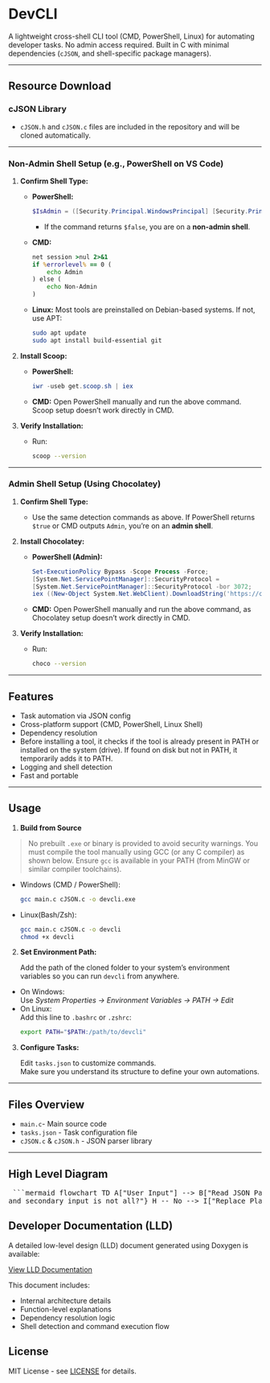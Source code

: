 # DevCLI

A lightweight cross-shell CLI tool (CMD, PowerShell, Linux) for automating developer tasks. No admin access required. Built in C with minimal dependencies (`cJSON`, and shell-specific package managers).

---

## Resource Download

### cJSON Library

- `cJSON.h` and `cJSON.c` files are included in the repository and will be cloned automatically.

---

### Non-Admin Shell Setup (e.g., PowerShell on VS Code)

1. **Confirm Shell Type:**

   - **PowerShell:**
     ```powershell
     $IsAdmin = ([Security.Principal.WindowsPrincipal] [Security.Principal.WindowsIdentity]::GetCurrent()).IsInRole([Security.Principal.WindowsBuiltInRole] "Administrator")
     ```
     - If the command returns `$false`, you are on a **non-admin shell**.

   - **CMD:**
     ```cmd
     net session >nul 2>&1
     if %errorlevel% == 0 (
         echo Admin
     ) else (
         echo Non-Admin
     )
     ```

   - **Linux:**
     Most tools are preinstalled on Debian-based systems. If not, use APT:
     ```sh
     sudo apt update
     sudo apt install build-essential git
     ```

2. **Install Scoop:**

   - **PowerShell:**
     ```powershell
     iwr -useb get.scoop.sh | iex
     ```

   - **CMD:**
     Open PowerShell manually and run the above command. Scoop setup doesn’t work directly in CMD.

3. **Verify Installation:**

   - Run:
     ```sh
     scoop --version
     ```

---

### Admin Shell Setup (Using Chocolatey)

1. **Confirm Shell Type:**

   - Use the same detection commands as above. If PowerShell returns `$true` or CMD outputs `Admin`, you’re on an **admin shell**.

2. **Install Chocolatey:**

   - **PowerShell (Admin):**
     ```powershell
     Set-ExecutionPolicy Bypass -Scope Process -Force; 
     [System.Net.ServicePointManager]::SecurityProtocol = 
     [System.Net.ServicePointManager]::SecurityProtocol -bor 3072; 
     iex ((New-Object System.Net.WebClient).DownloadString('https://community.chocolatey.org/install.ps1'))
     ```

   - **CMD:**
     Open PowerShell manually and run the above command, as Chocolatey setup doesn’t work directly in CMD.

3. **Verify Installation:**

   - Run:
     ```sh
     choco --version
     ```

---

## Features

- Task automation via JSON config  
- Cross-platform support (CMD, PowerShell, Linux Shell)  
- Dependency resolution  
- Before installing a tool, it checks if the tool is already present in PATH or installed on the system (drive).
  If found on disk but not in PATH, it temporarily adds it to PATH.  
- Logging and shell detection  
- Fast and portable  

---

## Usage

1. **Build from Source**

> No prebuilt `.exe` or binary is provided to avoid security warnings. You must compile the tool manually using GCC (or any C compiler) as shown below. Ensure `gcc` is available in your PATH (from MinGW or similar compiler toolchains).

- Windows (CMD / PowerShell):
  ```sh
  gcc main.c cJSON.c -o devcli.exe
  ```
- Linux(Bash/Zsh):
  ```sh
  gcc main.c cJSON.c -o devcli
  chmod +x devcli
  ```
2. **Set Environment Path:**

   Add the path of the cloned folder to your system’s environment variables so you can run `devcli` from anywhere.

  - On Windows:  
    Use *System Properties → Environment Variables → PATH → Edit*  
  - On Linux:  
    Add this line to `.bashrc` or `.zshrc`:  
    ```sh
    export PATH="$PATH:/path/to/devcli"
    ```

3. **Configure Tasks:**

   Edit `tasks.json` to customize commands.  
   Make sure you understand its structure to define your own automations.

---

## Files Overview

- `main.c`- Main source code  
- `tasks.json` - Task configuration file  
- `cJSON.c` & `cJSON.h` - JSON parser library   

---

## High Level Diagram

<pre> ```mermaid flowchart TD A["User Input"] --> B["Read JSON Path and Config"] B --> C["Read File to Buffer"] C --> D["Parse JSON"] D --> E["Detect Shell"] E --> G["Find Shell Commands"] G --> X["Resolve Dependencies"] X --> H{"Primary input is install<br>and secondary input is not all?"} H -- No --> I["Replace Placeholders"] I --> J["Run Command"] H -- Yes --> K{"File Exists at Path?"} K -- Yes --> L["Terminate Command"] K -- No --> M{"File Exists at Drive?"} M -- Yes --> N["Add to Path and Terminate"] M -- No --> O{"Shell is Admin?"} O -- Yes --> P["Install using Package Manager"] O -- No --> Q["Install using Scoop"] J --> S["Delete JSON Root"] L --> S N --> S P --> S Q --> S R["Help Print All Commands"] ``` </pre>

## Developer Documentation (LLD)

A detailed low-level design (LLD) document generated using Doxygen is available:

[View LLD Documentation](link-to-html-or-pdf)

This document includes:
- Internal architecture details
- Function-level explanations
- Dependency resolution logic
- Shell detection and command execution flow

## License

MIT License - see [LICENSE](./LICENSE) for details.
